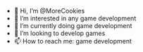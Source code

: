 - 👋 Hi, I’m @MoreCookies
- 👀 I’m interested in any game development
- 🌱 I’m currently doing game development
- 💞️ I’m looking to develop games
- 📫 How to reach me: game development

<!---
MoreCookies/MoreCookies is a ✨ special ✨ repository because its `README.md` (this file) appears on your GitHub profile.
You can click the Preview link to take a look at your changes.
--->
